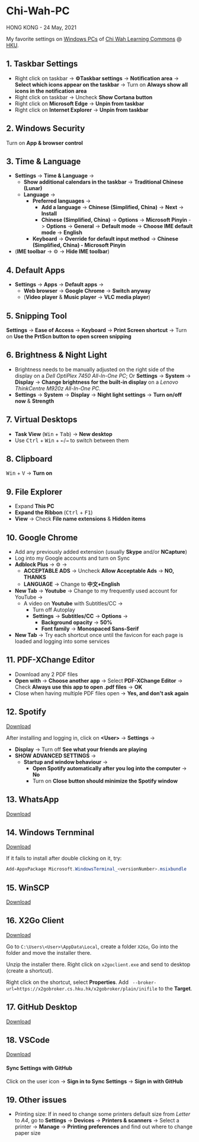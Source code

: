 # Chi-Wah-PC

HONG KONG - 24 May, 2021

My favorite settings on [Windows PCs](http://www.les.hku.hk/teaching-learning/learning-space/windows-pcs-in-the-learning-commons) of [Chi Wah Learning Commons](http://www.les.hku.hk/teaching-learning/learning-space/chi-wah-learning-commons) @ [HKU](https://hku.hk "The University of Hong Kong").

## 1. Taskbar Settings
- Right click on taskbar -> **:gear:Taskbar settings** -> **Notification area** -> **Select which icons appear on the taskbar** -> Turn on **Always show all icons in the notification area**
- Right click on taskbar -> Uncheck **Show Cortana button**
- Right click on **Microsoft Edge** -> **Unpin from taskbar**
- Right click on **Internet Explorer** -> **Unpin from taskbar**

## 2. Windows Security
Turn on **App & browser control**

## 3. Time & Language
- **Settings** -> **Time & Language** -> 
  - **Show additional calendars in the taskbar** -> **Traditional Chinese (Lunar)**
  - **Language** -> 
    - **Preferred languages** -> 
      - **Add a language** -> **Chinese (Simplified, China)** -> **Next** -> **Install**
      - **Chinese (Simplified, China)** -> **Options** -> **Microsoft Pinyin** -> **Options** -> **General** -> **Default mode** -> **Choose IME default mode** -> **English**
    - **Keyboard** -> **Override for default input method** -> **Chinese (Simplified, China) - Microsoft Pinyin**
- (**IME toolbar** -> :gear: -> **Hide IME toolbar**)

## 4. Default Apps
- **Settings** -> **Apps** -> **Default apps** -> 
  - **Web browser** -> **Google Chrome** -> **Switch anyway**
  - (**Video player** & **Music player** -> **VLC media player**)

## 5. Snipping Tool
**Settings** -> **Ease of Access** -> **Keyboard** -> **Print Screen shortcut** -> Turn on **Use the PrtScn button to open screen snipping**

## 6. Brightness & Night Light
- Brightness needs to be manually adjusted on the right side of the display on a *Dell OptiPlex 7450 All-In-One PC*; Or **Settings** -> **System** -> **Display** -> **Change brightness for the built-in display** on a *Lenovo ThinkCentre M920z All-In-One PC*. 
- **Settings** -> **System** -> **Display** -> **Night light settings** -> **Turn on/off now** & **Strength**

## 7. Virtual Desktops
- **Task View** (<kbd>Win</kbd> + <kbd>Tab</kbd>) -> **New desktop**
- Use <kbd>Ctrl</kbd> + <kbd>Win</kbd> + <kbd>&#8592;</kbd>/<kbd>&#8594;</kbd> to switch between them

## 8. Clipboard
<kbd>Win</kbd> + <kbd>V</kbd> -> **Turn on**

## 9. File Explorer
- Expand **This PC**
- **Expand the Ribbon** (<kbd>Ctrl</kbd> + <kbd>F1</kbd>)
- **View** -> Check **File name extensions** & **Hidden items**

## 10. Google Chrome
- Add any previously added extension (usually **Skype** and/or **NCapture**)
- Log into my Google accounts and turn on Sync
- **Adblock Plus** -> :gear: -> 
  - **ACCEPTABLE ADS** -> Uncheck **Allow Acceptable Ads** -> **NO, THANKS**
  -  **LANGUAGE** -> Change to **中文+English**
- **New Tab** -> **Youtube** -> Change to my frequently used account for YouTube -> 
  - A video on **Youtube** with Subtitles/CC -> 
    - Turn off Autoplay
    - **Settings** -> **Subtitles/CC** -> **Options** -> 
      - **Background opacity** -> **50%**
      - **Font family** -> **Monospaced Sans-Serif**
- **New Tab** -> Try each shortcut once until the favicon for each page is loaded and logging into some services

## 11. PDF-XChange Editor
- Download any 2 PDF files
- **Open with** -> **Choose another app** -> Select **PDF-XChange Editor** -> Check **Always use this app to open .pdf files** -> **OK**
- Close when having multiple PDF files open -> **Yes, and don't ask again**

## 12. Spotify
[Download](https://www.spotify.com/us/download/windows/)

After installing and logging in, click on **\<User\>** -> **Settings** ->

- **Display** -> Turn off **See what your friends are playing**
- **SHOW ADVANCED SETTINGS** ->
  - **Startup and window behaviour** -> 
    - **Open Spotify automatically after you log into the computer** -> **No**
    - Turn on **Close button should minimize the Spotify window**

## 13. WhatsApp
[Download](https://www.whatsapp.com/download/?lang=en)

## 14. Windows Ternminal
[Download](https://github.com/microsoft/terminal/releases)

If it fails to install after double clicking on it, try:

```powershell
Add-AppxPackage Microsoft.WindowsTerminal_<versionNumber>.msixbundle
```

## 15. WinSCP
[Download](https://winscp.net/eng/download.php)

## 16. X2Go Client
[Download](https://wiki.x2go.org/doku.php/download:start)

Go to `C:\Users\<User>\AppData\Local`, create a folder `X2Go`, Go into the folder and move the installer there. 

Unzip the installer there. Right click on `x2goclient.exe` and send to desktop (create a shortcut). 

Right click on the shortcut, select **Properties**. Add ` --broker-url=https://x2gobroker.cs.hku.hk/x2gobroker/plain/inifile` to the **Target**.

## 17. GitHub Desktop
[Download](https://desktop.github.com/)

## 18. VSCode
[Download](https://code.visualstudio.com/download)

#### Sync Settings with GitHub
Click on the user icon -> **Sign in to Sync Settings** -> **Sign in with GitHub**

## 19. Other issues
- Printing size: If in need to change some printers default size from *Letter* to *A4*, go to **Settings** -> **Devices** -> **Printers & scanners** -> Select a printer -> **Manage** -> **Printing preferences** and find out where to change paper size
